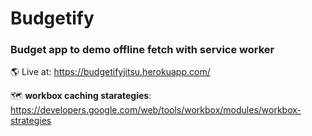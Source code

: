 # Budgetify
### Budget app to demo offline fetch with service worker

🌎 Live at: https://budgetifyjitsu.herokuapp.com/

🗺️ **workbox  caching starategies**: https://developers.google.com/web/tools/workbox/modules/workbox-strategies